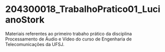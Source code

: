 # 204300018_TrabalhoPratico01_LucianoStork
 Materiais referentes ao primeiro trabaho prático da disciplina Processamento de Áudio e Vídeo do curso de Engenharia de Telecomunicações da UFSJ.
